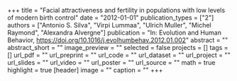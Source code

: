 +++
title = "Facial attractiveness and fertility in populations with low levels of modern birth control"
date = "2012-01-01"
publication_types = ["2"]
authors = ["Antonio S. Silva", "Virpi Lummaa", "Ulrich Muller", "Michel Raymond", "Alexandra Alvergne"]
publication = "In: Evolution and Human Behavior, https://doi.org/10.1016/j.evolhumbehav.2012.01.002"
abstract = ""
abstract_short = ""
image_preview = ""
selected = false
projects = []
tags = []
url_pdf = ""
url_preprint = ""
url_code = ""
url_dataset = ""
url_project = ""
url_slides = ""
url_video = ""
url_poster = ""
url_source = ""
math = true
highlight = true
[header]
image = ""
caption = ""
+++
